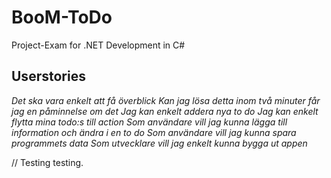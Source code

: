 # BooM-ToDo
Project-Exam for .NET Development in C#
## Userstories
_Det ska vara enkelt att få överblick_
_Kan jag lösa detta inom två minuter får jag en påminnelse om det_
_Jag kan enkelt addera nya to do_
_Jag kan enkelt flytta mina todo:s till action_
_Som användare vill jag kunna lägga till information och ändra i en to do_
_Som användare vill jag kunna spara programmets data_
_Som utvecklare vill jag enkelt kunna bygga ut appen_


// Testing testing.
